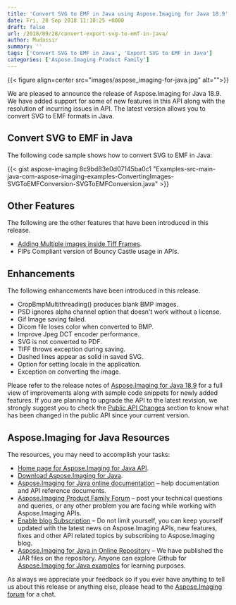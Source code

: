 ```yaml
---
title: 'Convert SVG to EMF in Java using Aspose.Imaging for Java 18.9'
date: Fri, 28 Sep 2018 11:10:25 +0000
draft: false
url: /2018/09/28/convert-export-svg-to-emf-in-java/
author: Mudassir
summary: ''
tags: ['Convert SVG to EMF in Java', 'Export SVG to EMF in Java']
categories: ['Aspose.Imaging Product Family']
---
```




{{< figure align=center src="images/aspose_imaging-for-java.jpg" alt="">}}


  
We are pleased to announce the release of Aspose.Imaging for Java 18.9. We have added support for some of new features in this API along with the resolution of incurring issues in API. The latest version allows you to convert SVG to EMF formats in Java.

## Convert SVG to EMF in Java

The following code sample shows how to convert SVG to EMF in Java:

{{< gist aspose-imaging 8c9bd83e0d07145ba0c1 "Examples-src-main-java-com-aspose-imaging-examples-ConvertingImages-SVGToEMFConversion-SVGToEMFConversion.java" >}}

## Other Features

The following are the other features that have been introduced in this release.

*   [Adding Multiple images inside Tiff Frames][1].
*   FIPs Compliant version of Bouncy Castle usage in APIs.

## Enhancements

The following enhancements have been introduced in this release.

*   CropBmpMultithreading() produces blank BMP images.
*   PSD ignores alpha channel option that doesn't work without a license.
*   Gif Image saving failed.
*   Dicom file loses color when converted to BMP.
*   Improve Jpeg DCT encoder performance.
*   SVG is not converted to PDF.
*   TIFF throws exception during saving.
*   Dashed lines appear as solid in saved SVG.
*   Option for setting locale in the application.
*   Exception on converting the image.

Please refer to the release notes of [Aspose.Imaging for Java 18.9][2] for a full view of improvements along with sample code snippets for newly added features. If you are planning to upgrade the API to the latest revision, we strongly suggest you to check the [Public API Changes][3] section to know what has been changed in the public API since your current version.

## Aspose.Imaging for Java Resources

The resources, you may need to accomplish your tasks:

*   [Home page for Aspose.Imaging for Java API][4].
*   [Download Aspose.Imaging for Java][5].
*   [Aspose.Imaging for Java online documentation][6] – help documentation and API reference documents.
*   [Aspose.Imaging Product Family Forum][7] – post your technical questions and queries, or any other problem you are facing while working with Aspose.Imaging APIs.
*   [Enable blog Subscription][8] – Do not limit yourself, you can keep yourself updated with the latest news on Aspose.Imaging APIs, new features, fixes and other API related topics by subscribing to Aspose.Imaging blog.
*   [Aspose.Imaging for Java in Online Repository][9] – We have published the JAR files on the repository. Anyone can explore Github for [Aspose.Imaging for Java examples][10] for learning purposes.

As always we appreciate your feedback so if you ever have anything to tell us about this release or anything else, please head to the [Aspose.Imaging forum][11] for a chat.




[1]: https://docs.aspose.com/display/imagingjava/Manipulating+TIFF+Images#ManipulatingTIFFImages-AddingMultipleimagesinsideTiffFrames
[2]: https://docs.aspose.com/display/imagingjava/Aspose.Imaging+for+Java+18.9+-+Release+Notes
[3]: https://docs.aspose.com/display/imagingjava/Aspose.Imaging+for+Java+18.9+-+Release+Notes
[4]: https://products.aspose.com/imaging/java
[5]: https://downloads.aspose.com/imaging/java
[6]: https://docs.aspose.com/display/imagingjava/Home
[7]: https://forum.aspose.com/c/imaging
[8]: https://blog.aspose.com/category/aspose-products/aspose.imaging-product-family/
[9]: https://artifact.aspose.com/webapp/#/artifacts/browse/tree/General/repo/com/aspose/aspose-imaging
[10]: https://github.com/aspose-imaging/Aspose.Imaging-for-Java
[11]: https://forum.aspose.com/c/imaging




